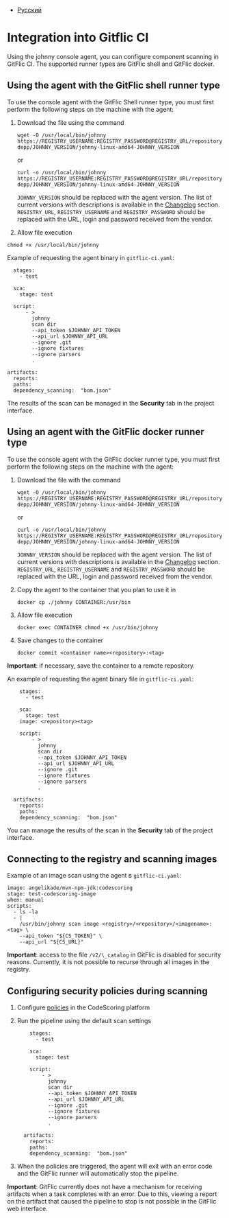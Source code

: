 - [Русский](../../agent/gitflic-ci/)

# Integration into Gitflic CI

Using the johnny console agent, you can configure component scanning in GitFlic CI. The supported runner types are GitFlic shell and GitFlic docker.

## Using the agent with the GitFlic shell runner type

To use the console agent with the GitFlic Shell runner type, you must first perform the following steps on the machine with the agent:

1. Download the file using the command

   ```
   wget -O /usr/local/bin/johnny https://REGISTRY_USERNAME:REGISTRY_PASSWORD@REGISTRY_URL/repository/files/codescoring/johnny-depp/JOHNNY_VERSION/johnny-linux-amd64-JOHNNY_VERSION
   ```

   or

   ```
   curl -o /usr/local/bin/johnny https://REGISTRY_USERNAME:REGISTRY_PASSWORD@REGISTRY_URL/repository/files/codescoring/johnny-depp/JOHNNY_VERSION/johnny-linux-amd64-JOHNNY_VERSION
   ```

   `JOHNNY_VERSION` should be replaced with the agent version. The list of current versions with descriptions is available in the [Changelog](/changelog/johnny-changelog.en) section. `REGISTRY_URL`, `REGISTRY_USERNAME` and `REGISTRY_PASSWORD` should be replaced with the URL, login and password received from the vendor.

1. Allow file execution

```
chmod +x /usr/local/bin/johnny
```

Example of requesting the agent binary in `gitflic-ci.yaml`:

```
  stages:
    - test

  sca:
    stage: test

  script:
      - >
        johnny
        scan dir
        --api_token $JOHNNY_API_TOKEN
        --api_url $JOHNNY_API_URL
        --ignore .git
        --ignore fixtures
        --ignore parsers
        .

artifacts:
  reports:
  paths:
  dependency_scanning:  "bom.json"
```

The results of the scan can be managed in the **Security** tab in the project interface.

## Using an agent with the GitFlic docker runner type

To use the console agent with the GitFlic docker runner type, you must first perform the following steps on the machine with the agent:

1. Download the file with the command

   ```
   wget -O /usr/local/bin/johnny https://REGISTRY_USERNAME:REGISTRY_PASSWORD@REGISTRY_URL/repository/files/codescoring/johnny-depp/JOHNNY_VERSION/johnny-linux-amd64-JOHNNY_VERSION
   ```

   or

   ```
   curl -o /usr/local/bin/johnny https://REGISTRY_USERNAME:REGISTRY_PASSWORD@REGISTRY_URL/repository/files/codescoring/johnny-depp/JOHNNY_VERSION/johnny-linux-amd64-JOHNNY_VERSION
   ```

   `JOHNNY_VERSION` should be replaced with the agent version. The list of current versions with descriptions is available in the [Changelog](/changelog/johnny-changelog.en) section. `REGISTRY_URL`, `REGISTRY_USERNAME` and `REGISTRY_PASSWORD` should be replaced with the URL, login and password received from the vendor.

1. Copy the agent to the container that you plan to use it in

   ```
   docker cp ./johnny CONTAINER:/usr/bin
   ```

1. Allow file execution

   ```
   docker exec CONTAINER chmod +x /usr/bin/johnny
   ```

1. Save changes to the container

   ```
   docker commit <container name><repository>:<tag>
   ```

**Important**: if necessary, save the container to a remote repository.

An example of requesting the agent binary file in `gitflic-ci.yaml`:

```
    stages:
      - test

    sca:
      stage: test
    image: <repository><tag>

    script:
        - >
          johnny
          scan dir
          --api_token $JOHNNY_API_TOKEN
          --api_url $JOHNNY_API_URL
          --ignore .git
          --ignore fixtures
          --ignore parsers
          .

  artifacts:
    reports:
    paths:
    dependency_scanning:  "bom.json"
```

You can manage the results of the scan in the **Security** tab of the project interface.

## Connecting to the registry and scanning images

Example of an image scan using the agent в `gitflic-ci.yaml`:

```
image: angelikade/mvn-npm-jdk:codescoring
stage: test-codescoring-image
when: manual
scripts:
  - ls -la
  - |
    /usr/bin/johnny scan image <registry>/<repository>/<imagename>:<tag> \
    --api_token "${CS_TOKEN}" \
    --api_url "${CS_URL}"
```

**Important**: access to the file `/v2/\_catalog` in GitFlic is disabled for security reasons. Currently, it is not possible to recurse through all images in the registry.

## Configuring security policies during scanning

1. Configure [policies](/on-premise/how-to/policies.en) in the CodeScoring platform

1. Run the pipeline using the default scan settings

   ```
       stages:
         - test

       sca:
         stage: test

       script:
           - >
             johnny
             scan dir
             --api_token $JOHNNY_API_TOKEN
             --api_url $JOHNNY_API_URL
             --ignore .git
             --ignore fixtures
             --ignore parsers
             .

     artifacts:
       reports:
       paths:
       dependency_scanning:  "bom.json"
   ```

1. When the policies are triggered, the agent will exit with an error code and the GitFlic runner will automatically stop the pipeline.

**Important**: GitFlic currently does not have a mechanism for receiving artifacts when a task completes with an error. Due to this, viewing a report on the artifact that caused the pipeline to stop is not possible in the GitFlic web interface.
